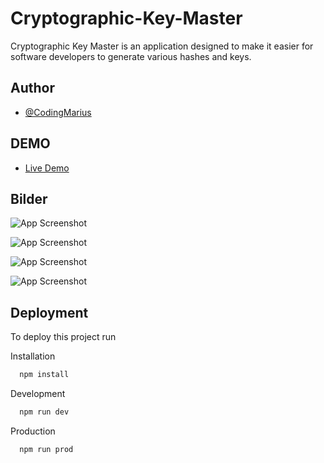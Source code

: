 # Cryptographic-Key-Master
Cryptographic Key Master is an application designed to make it easier for software developers to generate various hashes and keys.

## Author

- [@CodingMarius](https://www.github.com/CodingMarius)

## DEMO

- [Live Demo](https://everlasting-alpine-fireman.glitch.me)

  
## Bilder

![App Screenshot](https://github.com/CodingMarius/Cryptographic-Key-Master/raw/main/readme/screenshots/1.png)

![App Screenshot](https://github.com/CodingMarius/Cryptographic-Key-Master/raw/main/readme/screenshots/2.png)

![App Screenshot](https://github.com/CodingMarius/Cryptographic-Key-Master/raw/main/readme/screenshots/3.png)

![App Screenshot](https://github.com/CodingMarius/Cryptographic-Key-Master/raw/main/readme/screenshots/4.png)

  
## Deployment

To deploy this project run

Installation
```bash
  npm install
```
Development
```bash
  npm run dev
```
Production
```bash
  npm run prod
```
  
